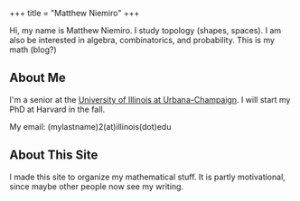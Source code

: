 +++
title = "Matthew Niemiro"
+++

Hi, my name is Matthew Niemiro. I study topology (shapes, spaces). I am also be interested in algebra, combinatorics, and probability. This is my math (blog?)

## About Me

I'm a senior at the [University of Illinois at Urbana-Champaign](https://illinois.edu/). I will start my PhD at Harvard in the fall.

My email: (mylastname)2(at)illinois(dot)edu

## About This Site

I made this site to organize my mathematical stuff. It is partly motivational, since maybe other people now see my writing.